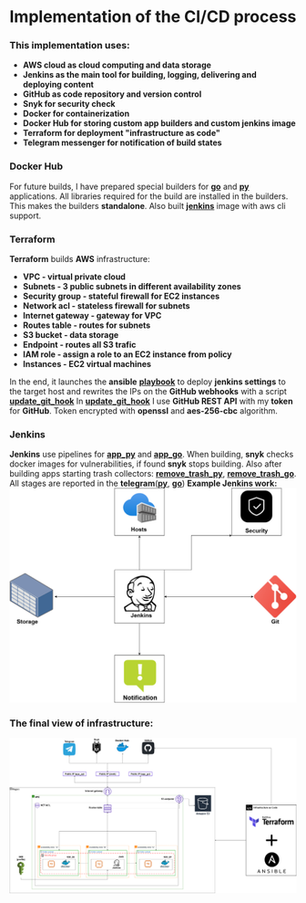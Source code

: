 # Implementation of the CI/CD process

### This implementation uses:
+ **AWS cloud as cloud computing and data storage**
+ **Jenkins as the main tool for building, logging, delivering and deploying content**
+ **GitHub as code repository and version control**
+ **Snyk for security check**
+ **Docker for сontainerization**
+ **Docker Hub for storing custom app builders and custom jenkins image**
+ **Terraform for deployment "infrastructure as code"**
+ **Telegram messenger for notification of build states**

### Docker Hub
For future builds, I have prepared special builders for **[go](https://hub.docker.com/layers/159441296/privetkakdela/devops_course/go_builder/images/sha256-46e2588e18895400c81d42bb1138e77df1835ed3b3a5a93e4e47a58994c9a14e?context=repo)** and **[py](https://hub.docker.com/layers/159379567/privetkakdela/devops_course/python_builder/images/sha256-0e06bcb4775030a27d6893093a732bce05d1a28e6d5908b376fd93198009e0b3?context=repo)** applications. All libraries required for the build are installed in the builders.  
This makes the builders **standalone**. Also built **[jenkins](https://hub.docker.com/layers/159681876/privetkakdela/devops_course/jenk_aws_cli/images/sha256-52f9e9c5263e19f859df92c02fe4acb000bad7069274d545af921cf628cedac3?context=repo)** image with aws cli support.


### Terraform
**Terraform** builds **AWS** infrastructure:
+ **VPC - virtual private cloud**
+ **Subnets - 3 public subnets in different availability zones**
+ **Security group - stateful firewall for EC2 instances**
+ **Network acl - stateless firewall for subnets**
+ **Internet gateway - gateway for VPC**
+ **Routes table - routes for subnets**
+ **S3 bucket - data storage**
+ **Endpoint - routes all S3 trafic**
+ **IAM role - assign a role to an EC2 instance from policy**
+ **Instances - EC2 virtual machines**

In the end, it launches the **ansible** **[playbook](https://github.com/CowboyFromHell/devops_course/blob/devops_master/exam_task/source/deploy_docker_jenk.yml)** to deploy **jenkins settings** to the target host and rewrites the IPs on the **GitHub webhooks** with a script **[update_git_hook](https://github.com/CowboyFromHell/devops_course/blob/devops_master/exam_task/source/update_git_hook)**
In **[update_git_hook](https://github.com/CowboyFromHell/devops_course/blob/devops_master/exam_task/source/update_git_hook)** I use **GitHub REST API** with my **token** for **GitHub**. Token encrypted with **openssl** and **aes-256-cbc** algorithm.

### Jenkins
**Jenkins** use pipelines for **[app_py](https://github.com/CowboyFromHell/devops_course/blob/devops_master/exam_task/pipelines/pipeline_py)** and **[app_go](https://github.com/CowboyFromHell/devops_course/blob/devops_master/exam_task/pipelines/pipeline_go)**. When building, **snyk** checks docker images for vulnerabilities, if found **snyk** stops building. Also after building apps starting trash collectors: **[remove_trash_py](https://github.com/CowboyFromHell/devops_course/blob/devops_master/exam_task/pipelines/pipeline_trash_py_aws)**, **[remove_trash_go](https://github.com/CowboyFromHell/devops_course/blob/devops_master/exam_task/pipelines/pipeline_trash_go_aws)**. All stages are reported in the **telegram**(**[py](https://github.com/CowboyFromHell/devops_course/blob/devops_master/exam_task/pictures/py_tele.png)**, **[go](https://github.com/CowboyFromHell/devops_course/blob/devops_master/exam_task/pictures/go_tele.png)**)
**Example Jenkins work:**  
![jenk_work](/exam_task/pictures/my_ci_cd.png)

### The final view of infrastructure:
![dip_work](/exam_task/pictures/Dip_inf.png)